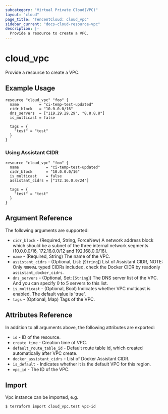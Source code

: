 ```yaml
---
subcategory: "Virtual Private Cloud(VPC)"
layout: "cloud"
page_title: "TencentCloud: cloud_vpc"
sidebar_current: "docs-cloud-resource-vpc"
description: |-
  Provide a resource to create a VPC.
---
```


# cloud_vpc

Provide a resource to create a VPC.

## Example Usage

```hcl
resource "cloud_vpc" "foo" {
  name         = "ci-temp-test-updated"
  cidr_block   = "10.0.0.0/16"
  dns_servers  = ["119.29.29.29", "8.8.8.8"]
  is_multicast = false

  tags = {
    "test" = "test"
  }
}
```

### Using Assistant CIDR

```hcl
resource "cloud_vpc" "foo" {
  name            = "ci-temp-test-updated"
  cidr_block      = "10.0.0.0/16"
  is_multicast    = false
  assistant_cidrs = ["172.16.0.0/24"]

  tags = {
    "test" = "test"
  }
}
```

## Argument Reference

The following arguments are supported:

* `cidr_block` - (Required, String, ForceNew) A network address block which should be a subnet of the three internal network segments (10.0.0.0/16, 172.16.0.0/12 and 192.168.0.0/16).
* `name` - (Required, String) The name of the VPC.
* `assistant_cidrs` - (Optional, List: [`String`]) List of Assistant CIDR, NOTE: Only `NORMAL` typed CIDRs included, check the Docker CIDR by readonly `assistant_docker_cidrs`.
* `dns_servers` - (Optional, Set: [`String`]) The DNS server list of the VPC. And you can specify 0 to 5 servers to this list.
* `is_multicast` - (Optional, Bool) Indicates whether VPC multicast is enabled. The default value is 'true'.
* `tags` - (Optional, Map) Tags of the VPC.

## Attributes Reference

In addition to all arguments above, the following attributes are exported:

* `id` - ID of the resource.
* `create_time` - Creation time of VPC.
* `default_route_table_id` - Default route table id, which created automatically after VPC create.
* `docker_assistant_cidrs` - List of Docker Assistant CIDR.
* `is_default` - Indicates whether it is the default VPC for this region.
* `vpc_id` - The ID of the VPC.


## Import

Vpc instance can be imported, e.g.

```
$ terraform import cloud_vpc.test vpc-id
```


